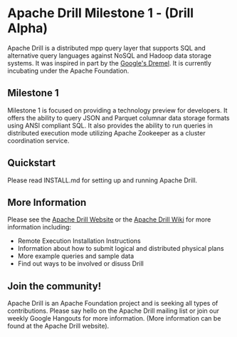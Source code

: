 # Apache Drill Milestone 1 - (Drill Alpha)

Apache Drill is a distributed mpp query layer that supports SQL and alternative query languages against NoSQL and Hadoop data storage systems.  It was inspired in part by the [Google's Dremel](http://research.google.com/pubs/pub36632.html).  It is currently incubating under the Apache Foundation.


## Milestone 1
Milestone 1 is focused on providing a technology preview for developers.  It offers the ability to query JSON and Parquet columnar data storage formats using ANSI compliant SQL.  It also provides the ability to run queries in distributed execution mode utilizing Apache Zookeeper as a cluster coordination service.

## Quickstart

Please read INSTALL.md for setting up and running Apache Drill.

## More Information
Please see the [Apache Drill Website](http://incubator.apache.org/drill/) or the [Apache Drill Wiki](https://cwiki.apache.org/confluence/display/DRILL/Apache+Drill+Wiki) for more information including:

 * Remote Execution Installation Instructions
 * Information about how to submit logical and distributed physical plans
 * More example queries and sample data
 * Find out ways to be involved or disuss Drill


## Join the community!
Apache Drill is an Apache Foundation project and is seeking all types of contributions.  Please say hello on the Apache Drill mailing list or join our weekly Google Hangouts for more information.  (More information can be found at the Apache Drill website).